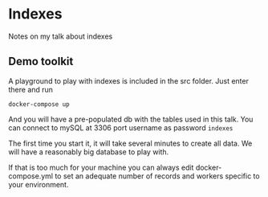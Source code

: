 # Indexes

Notes on my talk about indexes

## Demo toolkit

A playground to play with indexes is included in the src folder. Just enter there and run

```
docker-compose up
```

And you will have a pre-populated db with the tables used in this talk. You can connect to mySQL at 3306 port username as password ```indexes```

The first time you start it, it will take several minutes to create all data. We will have a reasonably big database to play with.

If that is too much for your machine you can always edit docker-compose.yml to set an adequate number of records and workers specific to your environment.